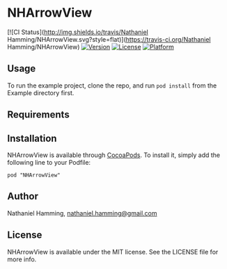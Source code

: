 # NHArrowView

[![CI Status](http://img.shields.io/travis/Nathaniel Hamming/NHArrowView.svg?style=flat)](https://travis-ci.org/Nathaniel Hamming/NHArrowView)
[![Version](https://img.shields.io/cocoapods/v/NHArrowView.svg?style=flat)](http://cocoadocs.org/docsets/NHArrowView)
[![License](https://img.shields.io/cocoapods/l/NHArrowView.svg?style=flat)](http://cocoadocs.org/docsets/NHArrowView)
[![Platform](https://img.shields.io/cocoapods/p/NHArrowView.svg?style=flat)](http://cocoadocs.org/docsets/NHArrowView)

## Usage

To run the example project, clone the repo, and run `pod install` from the Example directory first.

## Requirements

## Installation

NHArrowView is available through [CocoaPods](http://cocoapods.org). To install
it, simply add the following line to your Podfile:

    pod "NHArrowView"

## Author

Nathaniel Hamming, nathaniel.hamming@gmail.com

## License

NHArrowView is available under the MIT license. See the LICENSE file for more info.

